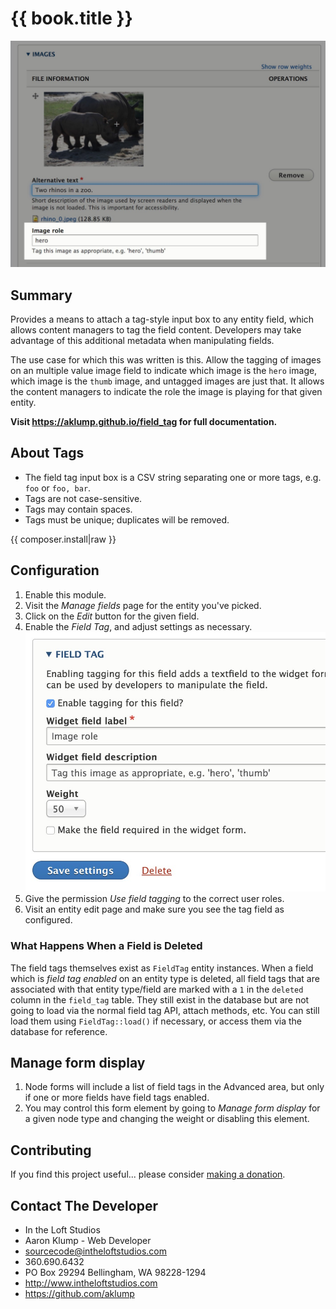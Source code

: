 <!--
id: readme
tags: ''
-->

# {{ book.title }}

![Implementation](../../images/implementation.jpg)

## Summary

Provides a means to attach a tag-style input box to any entity field, which allows content managers to tag the field content. Developers may take advantage of this additional metadata when manipulating fields.

The use case for which this was written is this. Allow the tagging of images on an multiple value image field to indicate which image is the `hero` image, which image is the `thumb` image, and untagged images are just that. It allows the content managers to indicate the role the image is playing for that given entity.

**Visit <https://aklump.github.io/field_tag> for full documentation.**

## About Tags

* The field tag input box is a CSV string separating one or more tags, e.g. `foo` or `foo, bar`.
* Tags are not case-sensitive.
* Tags may contain spaces.
* Tags must be unique; duplicates will be removed.

{{ composer.install|raw }}

## Configuration

1. Enable this module.
1. Visit the _Manage fields_ page for the entity you've picked.
1. Click on the _Edit_ button for the given field.
1. Enable the _Field Tag_, and adjust settings as necessary.  ![Settings](../../images/settings.jpg)
1. Give the permission _Use field tagging_ to the correct user roles.
1. Visit an entity edit page and make sure you see the tag field as configured.

### What Happens When a Field is Deleted

The field tags themselves exist as `FieldTag` entity instances. When a field which is _field tag enabled_ on an entity type is deleted, all field tags that are associated with that entity type/field are marked with a `1` in the `deleted` column in the `field_tag` table. They still exist in the database but are not going to load via the normal field tag API, attach methods, etc. You can still load them using `FieldTag::load()` if necessary, or access them via the database for reference.

## Manage form display

1. Node forms will include a list of field tags in the Advanced area, but only if one or more fields have field tags enabled.
1. You may control this form element by going to _Manage form display_ for a given node type and changing the weight or disabling this element.

## Contributing

If you find this project useful... please consider [making a donation](https://www.paypal.com/cgi-bin/webscr?cmd=_s-xclick&hosted_button_id=4E5KZHDQCEUV8&item_name=Gratitude%20for%20aklump%2Ffield_tag).

## Contact The Developer

* In the Loft Studios
* Aaron Klump - Web Developer
* sourcecode@intheloftstudios.com
* 360.690.6432
* PO Box 29294 Bellingham, WA 98228-1294
* <http://www.intheloftstudios.com>
* <https://github.com/aklump>
